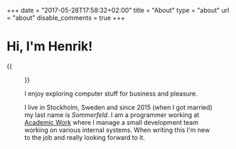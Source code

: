 +++
date = "2017-05-28T17:58:32+02:00"
title = "About"
type = "about"
url = "about"
disable_comments = true
+++

# Hi, I'm Henrik! 

{{<figure src="/images/henrik-1.jpg" class="image-border" width="400" alt="Bald guy smiling">}}

I enjoy exploring computer stuff for business and pleasure. 

I live in Stockholm, Sweden and since 2015 (when I got married) my last name is _Sommerfeld_. I am a programmer working at [Academic Work][1] where I manage a small development team working on various internal systems. When writing this I'm new to the job and really looking forward to it.

[1]: https://www.academicwork.com/
